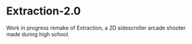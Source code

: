 # Extraction-2.0

Work in progress remake of Extraction, a 2D sidescroller arcade shooter made during high school.

